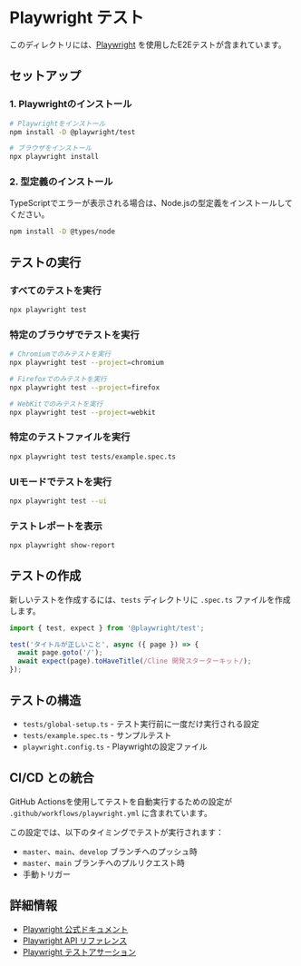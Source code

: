 # Playwright テスト

このディレクトリには、[Playwright](https://playwright.dev/) を使用したE2Eテストが含まれています。

## セットアップ

### 1. Playwrightのインストール

```bash
# Playwrightをインストール
npm install -D @playwright/test

# ブラウザをインストール
npx playwright install
```

### 2. 型定義のインストール

TypeScriptでエラーが表示される場合は、Node.jsの型定義をインストールしてください。

```bash
npm install -D @types/node
```

## テストの実行

### すべてのテストを実行

```bash
npx playwright test
```

### 特定のブラウザでテストを実行

```bash
# Chromiumでのみテストを実行
npx playwright test --project=chromium

# Firefoxでのみテストを実行
npx playwright test --project=firefox

# WebKitでのみテストを実行
npx playwright test --project=webkit
```

### 特定のテストファイルを実行

```bash
npx playwright test tests/example.spec.ts
```

### UIモードでテストを実行

```bash
npx playwright test --ui
```

### テストレポートを表示

```bash
npx playwright show-report
```

## テストの作成

新しいテストを作成するには、`tests` ディレクトリに `.spec.ts` ファイルを作成します。

```typescript
import { test, expect } from '@playwright/test';

test('タイトルが正しいこと', async ({ page }) => {
  await page.goto('/');
  await expect(page).toHaveTitle(/Cline 開発スターターキット/);
});
```

## テストの構造

- `tests/global-setup.ts` - テスト実行前に一度だけ実行される設定
- `tests/example.spec.ts` - サンプルテスト
- `playwright.config.ts` - Playwrightの設定ファイル

## CI/CD との統合

GitHub Actionsを使用してテストを自動実行するための設定が `.github/workflows/playwright.yml` に含まれています。

この設定では、以下のタイミングでテストが実行されます：

- `master`、`main`、`develop` ブランチへのプッシュ時
- `master`、`main` ブランチへのプルリクエスト時
- 手動トリガー

## 詳細情報

- [Playwright 公式ドキュメント](https://playwright.dev/docs/intro)
- [Playwright API リファレンス](https://playwright.dev/docs/api/class-playwright)
- [Playwright テストアサーション](https://playwright.dev/docs/test-assertions)
